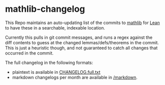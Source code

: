 # mathlib-changelog

This Repo maintains an auto-updating list of the commits to [mathlib](https://github.com/leanprover-community/mathlib) for [Lean](https://leanprover.github.io/) to have these in a searchable, indexable location.

Currently this pulls in git commit messages, and runs a regex against the diff contents to guess at the changed lemmas/defs/theorems in the commit. This is just a heuristic though, and not guaranteed to catch all changes that occurred in the commit.

The full changelog in the following formats:

- plaintext is available in [CHANGELOG.full.txt](https://raw.githubusercontent.com/chanind/mathlib-changelog/main/CHANGELOG.full.txt)
- markdown changelogs per month are available in [/markdown](https://github.com/chanind/mathlib-changelog/tree/main/markdown).
